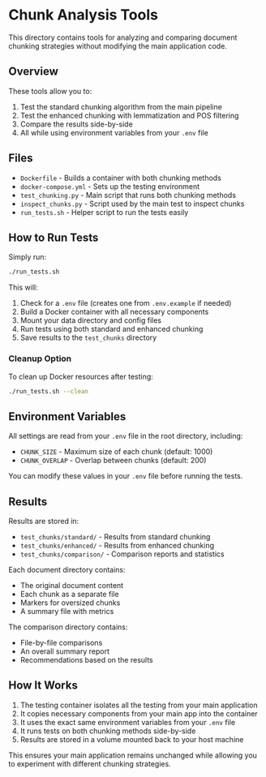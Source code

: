 # Chunk Analysis Tools

This directory contains tools for analyzing and comparing document chunking strategies without modifying the main application code.

## Overview

These tools allow you to:
1. Test the standard chunking algorithm from the main pipeline
2. Test the enhanced chunking with lemmatization and POS filtering
3. Compare the results side-by-side
4. All while using environment variables from your `.env` file

## Files

- `Dockerfile` - Builds a container with both chunking methods
- `docker-compose.yml` - Sets up the testing environment
- `test_chunking.py` - Main script that runs both chunking methods
- `inspect_chunks.py` - Script used by the main test to inspect chunks
- `run_tests.sh` - Helper script to run the tests easily

## How to Run Tests

Simply run:
```bash
./run_tests.sh
```

This will:
1. Check for a `.env` file (creates one from `.env.example` if needed)
2. Build a Docker container with all necessary components
3. Mount your data directory and config files
4. Run tests using both standard and enhanced chunking
5. Save results to the `test_chunks` directory

### Cleanup Option

To clean up Docker resources after testing:
```bash
./run_tests.sh --clean
```

## Environment Variables

All settings are read from your `.env` file in the root directory, including:

- `CHUNK_SIZE` - Maximum size of each chunk (default: 1000)
- `CHUNK_OVERLAP` - Overlap between chunks (default: 200)

You can modify these values in your `.env` file before running the tests.

## Results

Results are stored in:

- `test_chunks/standard/` - Results from standard chunking
- `test_chunks/enhanced/` - Results from enhanced chunking
- `test_chunks/comparison/` - Comparison reports and statistics

Each document directory contains:
- The original document content
- Each chunk as a separate file
- Markers for oversized chunks
- A summary file with metrics

The comparison directory contains:
- File-by-file comparisons
- An overall summary report
- Recommendations based on the results

## How It Works

1. The testing container isolates all the testing from your main application
2. It copies necessary components from your main app into the container
3. It uses the exact same environment variables from your `.env` file
4. It runs tests on both chunking methods side-by-side
5. Results are stored in a volume mounted back to your host machine

This ensures your main application remains unchanged while allowing you to experiment with different chunking strategies.